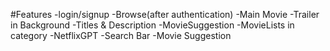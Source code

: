 #Features
    -login/signup
    -Browse(after authentication)
    -Main Movie
        -Trailer in Background
        -Titles & Description
        -MovieSuggestion
            -MovieLists in category
    -NetflixGPT
        -Search Bar
        -Movie Suggestion 